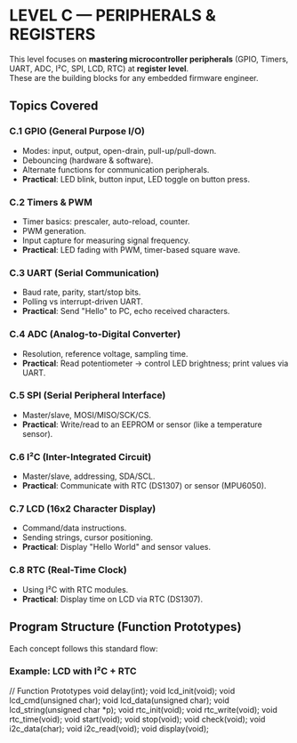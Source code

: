 #  LEVEL C — PERIPHERALS & REGISTERS

This level focuses on **mastering microcontroller peripherals** (GPIO, Timers, UART, ADC, I²C, SPI, LCD, RTC) at **register level**.  
These are the building blocks for any embedded firmware engineer.  



##  Topics Covered

### C.1 GPIO (General Purpose I/O)
- Modes: input, output, open-drain, pull-up/pull-down.
- Debouncing (hardware & software).
- Alternate functions for communication peripherals.
- **Practical**: LED blink, button input, LED toggle on button press.

### C.2 Timers & PWM
- Timer basics: prescaler, auto-reload, counter.
- PWM generation.
- Input capture for measuring signal frequency.
- **Practical**: LED fading with PWM, timer-based square wave.

### C.3 UART (Serial Communication)
- Baud rate, parity, start/stop bits.
- Polling vs interrupt-driven UART.
- **Practical**: Send "Hello" to PC, echo received characters.

### C.4 ADC (Analog-to-Digital Converter)
- Resolution, reference voltage, sampling time.
- **Practical**: Read potentiometer → control LED brightness; print values via UART.

### C.5 SPI (Serial Peripheral Interface)
- Master/slave, MOSI/MISO/SCK/CS.
- **Practical**: Write/read to an EEPROM or sensor (like a temperature sensor).

### C.6 I²C (Inter-Integrated Circuit)
- Master/slave, addressing, SDA/SCL.
- **Practical**: Communicate with RTC (DS1307) or sensor (MPU6050).

### C.7 LCD (16x2 Character Display)
- Command/data instructions.
- Sending strings, cursor positioning.
- **Practical**: Display "Hello World" and sensor values.

### C.8 RTC (Real-Time Clock)
- Using I²C with RTC modules.
- **Practical**: Display time on LCD via RTC (DS1307).



##  Program Structure (Function Prototypes)

Each concept follows this standard flow:

### Example: LCD with I²C + RTC
// Function Prototypes
void delay(int);
void lcd_init(void);
void lcd_cmd(unsigned char);
void lcd_data(unsigned char);
void lcd_string(unsigned char *p);
void rtc_init(void);
void rtc_write(void);
void rtc_time(void);
void start(void);
void stop(void);
void check(void);
void i2c_data(char);
void i2c_read(void);
void display(void);
